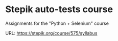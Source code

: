 # Stepik auto-tests course
 Assignments for the "Python + Selenium" course

URL: https://stepik.org/course/575/syllabus
